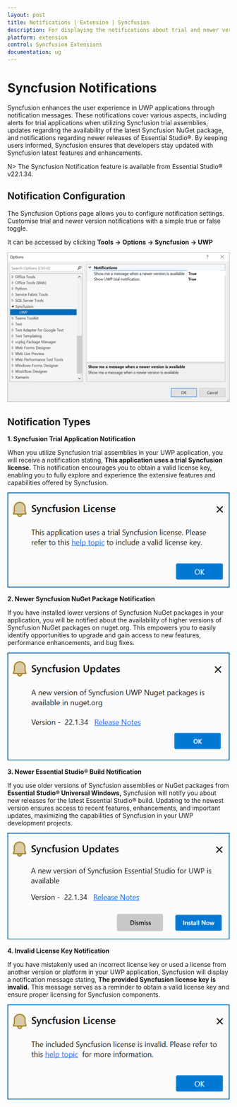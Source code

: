 ```yaml
---
layout: post
title: Notifications | Extension | Syncfusion
description: For displaying the notifications about trial and newer version update information for Syncfusion applications.
platform: extension
control: Syncfusion Extensions
documentation: ug
---
```


# Syncfusion Notifications

Syncfusion enhances the user experience in UWP applications through notification messages. These notifications cover various aspects, including alerts for trial applications when utilizing Syncfusion trial assemblies, updates regarding the availability of the latest Syncfusion NuGet package, and notifications regarding newer releases of Essential Studio®. By keeping users informed, Syncfusion ensures that developers stay updated with Syncfusion latest features and enhancements.

N> The Syncfusion Notification feature is available from Essential Studio® v22.1.34.

## Notification Configuration

The Syncfusion Options page allows you to configure notification settings. Customise trial and newer version notifications with a simple true or false toggle.

It can be accessed by clicking **Tools -> Options -> Syncfusion -> UWP**

![Option Page](images/uwp-optionPage.png)

## Notification Types

**1. Syncfusion Trial Application Notification**

When you utilize Syncfusion trial assemblies in your UWP application, you will receive a notification stating, **This application uses a trial Syncfusion license.** This notification encourages you to obtain a valid license key, enabling you to fully explore and experience the extensive features and capabilities offered by Syncfusion.

![Trial Notification](images/uwp-trial.png)

**2. Newer Syncfusion NuGet Package Notification**

If you have installed lower versions of Syncfusion NuGet packages in your application, you will be notified about the availability of higher versions of Syncfusion NuGet packages on nuget.org. This empowers you to easily identify opportunities to upgrade and gain access to new features, performance enhancements, and bug fixes.

![NuGet Notification](images/uwp-nuget.png)

**3. Newer Essential Studio® Build Notification**

If you use older versions of Syncfusion assemblies or NuGet packages from **Essential Studio® Universal Windows,** Syncfusion will notify you about new releases for the latest Essential Studio® build. Updating to the newest version ensures access to recent features, enhancements, and important updates, maximizing the capabilities of Syncfusion in your UWP development projects.

![Build Notification](images/uwp-build.png)

**4. Invalid License Key Notification**

If you have mistakenly used an incorrect license key or used a license from another version or platform in your UWP application, Syncfusion will display a notification message stating, **The provided Syncfusion license key is invalid.** This message serves as a reminder to obtain a valid license key and ensure proper licensing for Syncfusion components.

![Invalid Notification](images/uwp-invalid.png)

  


